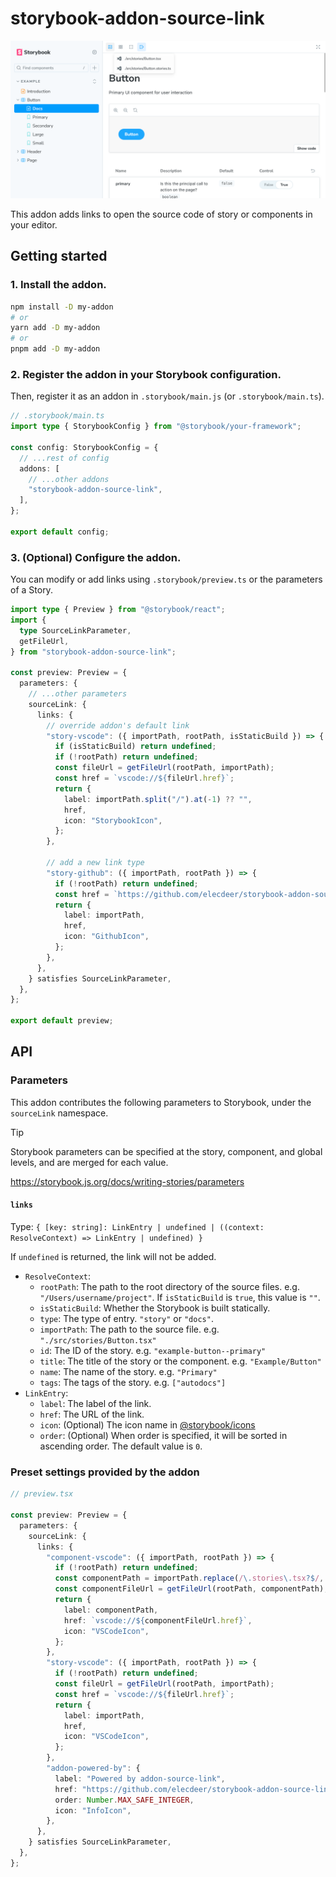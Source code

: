 # storybook-addon-source-link

![](./readme-hero.png)

This addon adds links to open the source code of story or components in your editor.

## Getting started

### 1. Install the addon.

```sh
npm install -D my-addon
# or
yarn add -D my-addon
# or
pnpm add -D my-addon
```

### 2. Register the addon in your Storybook configuration.

Then, register it as an addon in `.storybook/main.js` (or `.storybook/main.ts`).

```ts
// .storybook/main.ts
import type { StorybookConfig } from "@storybook/your-framework";

const config: StorybookConfig = {
  // ...rest of config
  addons: [
    // ...other addons
    "storybook-addon-source-link",
  ],
};

export default config;
```

### 3. (Optional) Configure the addon.

You can modify or add links using `.storybook/preview.ts` or the parameters of a Story.

```ts
import type { Preview } from "@storybook/react";
import {
  type SourceLinkParameter,
  getFileUrl,
} from "storybook-addon-source-link";

const preview: Preview = {
  parameters: {
    // ...other parameters
    sourceLink: {
      links: {
        // override addon's default link
        "story-vscode": ({ importPath, rootPath, isStaticBuild }) => {
          if (isStaticBuild) return undefined;
          if (!rootPath) return undefined;
          const fileUrl = getFileUrl(rootPath, importPath);
          const href = `vscode://${fileUrl.href}`;
          return {
            label: importPath.split("/").at(-1) ?? "",
            href,
            icon: "StorybookIcon",
          };
        },

        // add a new link type
        "story-github": ({ importPath, rootPath }) => {
          if (!rootPath) return undefined;
          const href = `https://github.com/elecdeer/storybook-addon-source-link/blob/-/packages/demo${importPath.replace(/^\./, "")}`;
          return {
            label: importPath,
            href,
            icon: "GithubIcon",
          };
        },
      },
    } satisfies SourceLinkParameter,
  },
};

export default preview;
```

## API

### Parameters

This addon contributes the following parameters to Storybook, under the `sourceLink` namespace.

> [!TIP]
> Storybook parameters can be specified at the story, component, and global levels, and are merged for each value.
>
> https://storybook.js.org/docs/writing-stories/parameters

#### `links`

Type: `{ [key: string]: LinkEntry | undefined | ((context: ResolveContext) => LinkEntry | undefined) }`

If `undefined` is returned, the link will not be added.

- `ResolveContext`:
  - `rootPath`: The path to the root directory of the source files. e.g. `"/Users/username/project"`. If `isStaticBuild` is `true`, this value is `""`.
  - `isStaticBuild`: Whether the Storybook is built statically.
  - `type`: The type of entry. `"story"` or `"docs"`.
  - `importPath`: The path to the source file. e.g. `"./src/stories/Button.tsx"`
  - `id`: The ID of the story. e.g. `"example-button--primary"`
  - `title`: The title of the story or the component. e.g. `"Example/Button"`
  - `name`: The name of the story. e.g. `"Primary"`
  - `tags`: The tags of the story. e.g. `["autodocs"]`
- `LinkEntry`:
  - `label`: The label of the link.
  - `href`: The URL of the link.
  - `icon`: (Optional) The icon name in [@storybook/icons](https://main--64b56e737c0aeefed9d5e675.chromatic.com/?path=/docs/introduction--docs)
  - `order`: (Optional) When order is specified, it will be sorted in ascending order. The default value is `0`.

### Preset settings provided by the addon

```ts
// preview.tsx

const preview: Preview = {
  parameters: {
    sourceLink: {
      links: {
        "component-vscode": ({ importPath, rootPath }) => {
          if (!rootPath) return undefined;
          const componentPath = importPath.replace(/\.stories\.tsx?$/, ".tsx");
          const componentFileUrl = getFileUrl(rootPath, componentPath);
          return {
            label: componentPath,
            href: `vscode://${componentFileUrl.href}`,
            icon: "VSCodeIcon",
          };
        },
        "story-vscode": ({ importPath, rootPath }) => {
          if (!rootPath) return undefined;
          const fileUrl = getFileUrl(rootPath, importPath);
          const href = `vscode://${fileUrl.href}`;
          return {
            label: importPath,
            href,
            icon: "VSCodeIcon",
          };
        },
        "addon-powered-by": {
          label: "Powered by addon-source-link",
          href: "https://github.com/elecdeer/storybook-addon-source-link",
          order: Number.MAX_SAFE_INTEGER,
          icon: "InfoIcon",
        },
      },
    } satisfies SourceLinkParameter,
  },
};
```
